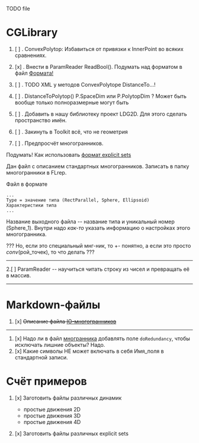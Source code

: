 TODO file

# CGLibrary

1. [ ] . ConvexPolytop: Избавиться от привязки к InnerPoint во всяких сравнениях.

1. [x] . Внести в ParamReader ReadBool(). Подумать над форматом в файл  [Формата!](./Documentation/Development/LDG/DataFormat.md)

1. [ ] . TODO XML у методов ConvexPolytope DistanceTo...!

1. [ ] . DistanceToPolytop() P.SpaceDim или P.PolytopDim ? Может быть вообще только полноразмерные могут быть

1. [ ] . Добавить в нашу библиотеку проект LDG2D. Для этого сделать пространство имён. 

1. [ ] . Закинуть в Toolkit всё, что не геометрия

1. [ ] . Предпросчёт многогранников.

Подумать! Как использовать [формат explicit sets ](./Documentation/Polytopes.md)

Дан файл с описанием стандартных многогранников. Записать в папку многогранники в FLrep. 

Файл в формате

```
...
Type = значение типа (RectParallel, Sphere, Ellipsoid)
Характеристики типа
...
```
Название выходного файла -- название типа и уникальный номер (Sphere_1).
Внутри надо _как-то_ указать информацию о настройках этого многогранника.

??? Но, если это специальный мнг-ник, то +- понятно, а если это просто $conv$(рой_точек), то что делать ???

---
2.[ ] ParamReader -- научиться читать строку из чисел и превращать её в массив.

---
# Markdown-файлы

1. [x] ~~Описание файла [IO-многогранников](./Documentation/LibPolytopeFormat.md)~~

---

1. [x] Надо ли в файл [многранника](./Documentation/Polytopes.md) добавлять поле `doRedundancy`, чтобы  исключать лишние объекты? Надо.
2. [x] Какие символы НЕ может включать в себя Имя_поля в стандартной записи.



# Счёт примеров

1. [x] Заготовить файлы различных динамик
   * простые движения 2D 
   * простые движения 3D 
   * простые движения 4D 

1. [x] Заготовить файлы различных explicit sets
   
